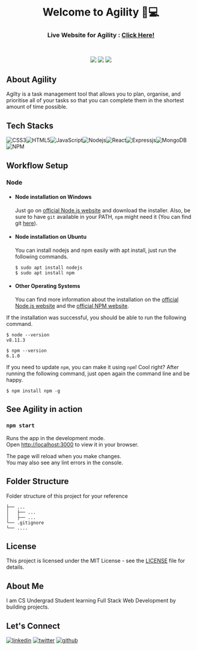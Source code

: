 <div align="center">
  <h1>Welcome to Agility 👋💻</h1>
  <h3>Live Website for Agility : <a href="#">Click Here!</a></h3>
</div>

<br>

<p align="center">
<a href="https://github.com/thisiskushal31/Agility"><img src="https://img.shields.io/github/workflow/status/dwyl/auth_plug/Elixir%20CI?label=build&style=flat-square&logo=github"></a>
<a href="https://github.com/thisiskushal31/Agility"><img src="https://img.shields.io/website-up-down-green-red/http/fakesite.invalid.svg"></a>
<a href="https://github.com/thisiskushal31/Agility"><img src="https://img.shields.io/badge/Maintained%3F-yes-green.svg"></a>
</p> 

##  About Agility

Agilty is a task management tool that allows you to plan, organise, and prioritise all of your tasks so that you can complete them in the shortest amount of time possible.   

##  Tech Stacks

![CSS3](https://img.shields.io/badge/css3-%231572B6.svg?style=for-the-badge&logo=css3&logoColor=white)![HTML5](https://img.shields.io/badge/html5-%23E34F26.svg?style=for-the-badge&logo=html5&logoColor=white)![JavaScript](https://img.shields.io/badge/JavaScript-323330?style=for-the-badge&logo=javascript&logoColor=F7DF1E)![Nodejs](https://img.shields.io/badge/Node.js-339933?style=for-the-badge&logo=nodedotjs&logoColor=white)![React](https://img.shields.io/badge/react-%2320232a.svg?style=for-the-badge&logo=react&logoColor=%2361DAFB)![Expressjs](https://img.shields.io/badge/Express.js-000000?style=for-the-badge&logo=express&logoColor=white)![MongoDB](https://img.shields.io/badge/MongoDB-%234ea94b.svg?style=for-the-badge&logo=mongodb&logoColor=white)![NPM](https://img.shields.io/badge/npm-CB3837?style=for-the-badge&logo=npm&logoColor=white)

## Workflow Setup
### Node

-   #### Node installation on Windows

    Just go on [official Node.js website](https://nodejs.org/) and download the installer.
    Also, be sure to have `git` available in your PATH, `npm` might need it (You can find git [here](https://git-scm.com/)).

-   #### Node installation on Ubuntu

    You can install nodejs and npm easily with apt install, just run the following commands.

        $ sudo apt install nodejs
        $ sudo apt install npm

-   #### Other Operating Systems
    You can find more information about the installation on the [official Node.js website](https://nodejs.org/) and the [official NPM website](https://npmjs.org/).

If the installation was successful, you should be able to run the following command.

    $ node --version
    v8.11.3

    $ npm --version
    6.1.0

If you need to update `npm`, you can make it using `npm`! Cool right? After running the following command, just open again the command line and be happy.

    $ npm install npm -g

## See Agility in action
### `npm start`

Runs the app in the development mode.\
Open [http://localhost:3000](http://localhost:3000) to view it in your browser.

The page will reload when you make changes.\
You may also see any lint errors in the console.

## Folder Structure
Folder structure of this project for your reference   
```
├── ...
│   ├── ...
│   ├── ...
└── .gitignore
└── ....
```

##  License

This project is licensed under the MIT License - see the [LICENSE](https://github.com/thisiskushal31/DTaxy-Ridesharing-app/blob/main/LICENSE) file for details.

## About Me

I am CS Undergrad Student learning Full Stack Web Development by building projects. 

## Let's Connect
[![linkedin](https://img.shields.io/badge/linkedin-0A66C2?style=for-the-badge&logo=linkedin&logoColor=white)](https://www.linkedin.com/in/thisiskushalgupta/)
[![twitter](https://img.shields.io/badge/twitter-1DA1F2?style=for-the-badge&logo=twitter&logoColor=white)](https://twitter.com/thisis_kushal)
[![github](https://img.shields.io/badge/github-3d4653?style=for-the-badge&logo=github&logoColor=white)](https://github.com/thisiskushal31/)

<!-- # Getting Started with Create React App

This project was bootstrapped with [Create React App](https://github.com/facebook/create-react-app).

## Available Scripts

In the project directory, you can run:

### `npm start`

Runs the app in the development mode.\
Open [http://localhost:3000](http://localhost:3000) to view it in your browser.

The page will reload when you make changes.\
You may also see any lint errors in the console.

### `npm test`

Launches the test runner in the interactive watch mode.\
See the section about [running tests](https://facebook.github.io/create-react-app/docs/running-tests) for more information.

### `npm run build`

Builds the app for production to the `build` folder.\
It correctly bundles React in production mode and optimizes the build for the best performance.

The build is minified and the filenames include the hashes.\
Your app is ready to be deployed!

See the section about [deployment](https://facebook.github.io/create-react-app/docs/deployment) for more information.

### `npm run eject`

**Note: this is a one-way operation. Once you `eject`, you can't go back!**

If you aren't satisfied with the build tool and configuration choices, you can `eject` at any time. This command will remove the single build dependency from your project.

Instead, it will copy all the configuration files and the transitive dependencies (webpack, Babel, ESLint, etc) right into your project so you have full control over them. All of the commands except `eject` will still work, but they will point to the copied scripts so you can tweak them. At this point you're on your own.

You don't have to ever use `eject`. The curated feature set is suitable for small and middle deployments, and you shouldn't feel obligated to use this feature. However we understand that this tool wouldn't be useful if you couldn't customize it when you are ready for it.

## Learn More

You can learn more in the [Create React App documentation](https://facebook.github.io/create-react-app/docs/getting-started).

To learn React, check out the [React documentation](https://reactjs.org/).

### Code Splitting

This section has moved here: [https://facebook.github.io/create-react-app/docs/code-splitting](https://facebook.github.io/create-react-app/docs/code-splitting)

### Analyzing the Bundle Size

This section has moved here: [https://facebook.github.io/create-react-app/docs/analyzing-the-bundle-size](https://facebook.github.io/create-react-app/docs/analyzing-the-bundle-size)

### Making a Progressive Web App

This section has moved here: [https://facebook.github.io/create-react-app/docs/making-a-progressive-web-app](https://facebook.github.io/create-react-app/docs/making-a-progressive-web-app)

### Advanced Configuration

This section has moved here: [https://facebook.github.io/create-react-app/docs/advanced-configuration](https://facebook.github.io/create-react-app/docs/advanced-configuration)

### Deployment

This section has moved here: [https://facebook.github.io/create-react-app/docs/deployment](https://facebook.github.io/create-react-app/docs/deployment)

### `npm run build` fails to minify

This section has moved here: [https://facebook.github.io/create-react-app/docs/troubleshooting#npm-run-build-fails-to-minify](https://facebook.github.io/create-react-app/docs/troubleshooting#npm-run-build-fails-to-minify) -->
